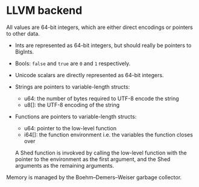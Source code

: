 # LLVM backend

All values are 64-bit integers,
which are either direct encodings or pointers to other data.

* Ints are represented as 64-bit integers,
  but should really be pointers to BigInts.

* Bools: `false` and `true` are `0` and `1` respectively.

* Unicode scalars are directly represented as 64-bit integers.

* Strings are pointers to variable-length structs:
  * u64: the number of bytes required to UTF-8 encode the string
  * u8[]: the UTF-8 encoding of the string

* Functions are pointers to variable-length structs:
  * u64: pointer to the low-level function
  * i64[]: the function environment i.e. the variables the function closes over

  A Shed function is invokved by calling the low-level function
  with the pointer to the environment as the first argument,
  and the Shed arguments as the remaining arguments.

Memory is managed by the Boehm–Demers–Weiser garbage collector.
